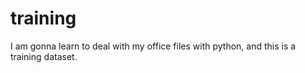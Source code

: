 # training
I am gonna learn to deal with my office files with python, and this is a training dataset.
